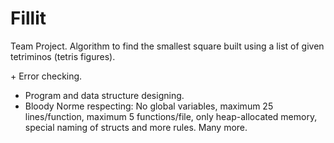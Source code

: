 # Fillit

Team Project. Algorithm to find the smallest square built using a list of given tetriminos (tetris figures).

\+ Error checking.

- Program and data structure designing.
- Bloody Norme respecting: No global variables, maximum 25 lines/function, maximum 5 functions/file, only heap-allocated memory, special naming of structs and more rules. Many more.

